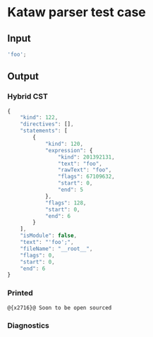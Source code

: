 # Kataw parser test case

## Input

`````js
'foo';
`````

## Output

### Hybrid CST

```javascript
{
    "kind": 122,
    "directives": [],
    "statements": [
        {
            "kind": 120,
            "expression": {
                "kind": 201392131,
                "text": "foo",
                "rawText": "foo",
                "flags": 67109632,
                "start": 0,
                "end": 5
            },
            "flags": 128,
            "start": 0,
            "end": 6
        }
    ],
    "isModule": false,
    "text": "'foo';",
    "fileName": "__root__",
    "flags": 0,
    "start": 0,
    "end": 6
}
```

### Printed

```javascript
@{x2716}@ Soon to be open sourced
```

### Diagnostics

```javascript

```

